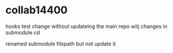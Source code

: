 # collab14400
hooks
test 
change without updateing the main repo witj changes in submodule cd

renamed submodule filepath but not update it 
